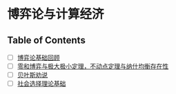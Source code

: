 # 博弈论与计算经济

## Table of Contents

- [ ] [博弈论基础回顾](game_review.md)
- [ ] [零和博弈与极大极小定理，不动点定理与纳什均衡存在性](minmax.md)
- [ ] [贝叶斯劝说](bayesian.md)
- [ ] [社会选择理论基础](social_choice.md)